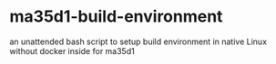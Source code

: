 # ma35d1-build-environment
 an unattended bash script to setup build  environment in native Linux without docker inside for ma35d1
